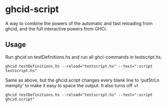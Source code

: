 # ghcid-script

A way to combine the powers of the automatic and fast reloading from ghcid, and the full interactive powers from GHCi.


## Usage
Run ghcid on testDefinitions.hs and run all ghci-commands in testscript.hs.

`ghcid testDefinitions.hs --reload="testscript.hs" --test=":script testscript.hs"`

Same as above, but the ghcid.script changes every blank line to 'putStrLn mempty' to make it easy to space the output.
It also turns off +t

`ghcid testDefinitions.hs --reload="testscript.hs" --test=":script ghcid.script"`